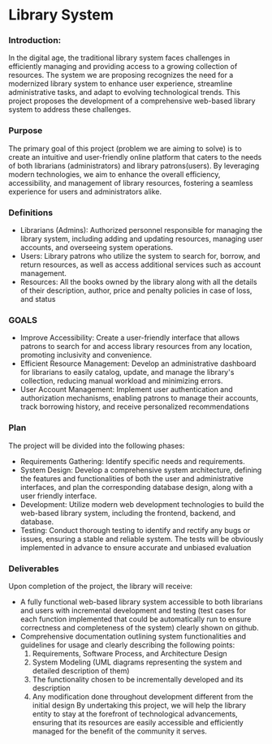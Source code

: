 # Library System
### Introduction:
In the digital age, the traditional library system faces challenges in efficiently managing and providing access to a growing collection of resources. The system we are proposing recognizes the need for a modernized library system to enhance user experience, streamline administrative tasks, and adapt to evolving technological trends. This project proposes the development of a comprehensive web-based library system to address these challenges.
### Purpose
The primary goal of this project (problem we are aiming to solve) is to create an intuitive and user-friendly online platform that caters to the needs of both librarians (administrators) and library patrons(users). By leveraging modern technologies, we aim to enhance the overall efficiency, accessibility, and management of library resources, fostering a seamless experience for users and administrators alike.
### Definitions
- Librarians (Admins): Authorized personnel responsible for managing the library system, including adding and updating resources, managing user accounts, and overseeing system operations.
- Users: Library patrons who utilize the system to search for, borrow, and return resources, as well as access additional services such as account management.
- Resources: All the books owned by the library along with all the details of their description, author, price and penalty policies in case of loss, and status
### GOALS

- Improve Accessibility: Create a user-friendly interface that allows patrons to search for and access library resources from any location, promoting inclusivity and convenience.
- Efficient Resource Management: Develop an administrative dashboard for librarians to easily catalog, update, and manage the library's collection, reducing manual workload and minimizing errors.
- User Account Management: Implement user authentication and authorization mechanisms, enabling patrons to manage their accounts, track borrowing history, and receive personalized recommendations
### Plan
The project will be divided into the following phases:
- Requirements Gathering: Identify specific needs and requirements.
- System Design: Develop a comprehensive system architecture, defining the features and functionalities of both the user and administrative interfaces, and plan the corresponding database design, along with a user friendly interface.
- Development: Utilize modern web development technologies to build the web-based library system, including the frontend, backend, and database.
- Testing: Conduct thorough testing to identify and rectify any bugs or issues, ensuring a stable and reliable system. The tests will be obviously implemented in advance to ensure accurate and unbiased evaluation
### Deliverables
Upon completion of the project, the library will receive:
- A fully functional web-based library system accessible to both librarians and users with incremental development and testing (test cases for each function implemented that could be automatically run to ensure correctness and completeness of the system) clearly shown on github.
- Comprehensive documentation outlining system functionalities and guidelines for usage and clearly describing the following points:
  1) Requirements, Software Process, and Architecture Design
  2) System Modeling (UML diagrams representing the system and detailed description of them)
  3) The functionality chosen to be incrementally developed and its description
  4) Any modification done throughout development different from the initial design
By undertaking this project, we will help the library entity to stay at the forefront of technological advancements, ensuring that its resources are easily accessible and efficiently managed for the benefit of the community it serves.